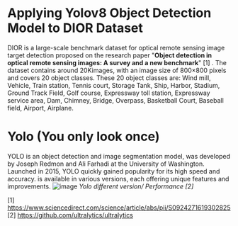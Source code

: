 # Applying Yolov8 Object Detection Model to DIOR Dataset
DIOR is a large-scale benchmark dataset for optical remote sensing image target detection proposed on the research paper "**Object detection in optical remote sensing images: A survey and a new benchmark**" [1] . The dataset contains around 20Kimages, with an image size of 800×800 pixels and covers 20 object classes.
These 20 object classes are: Wind mill, Vehicle, Train station, Tennis court, Storage Tank, Ship, Harbor, Stadium, Ground Track Field, Golf course, Expressway toll station, Expressway service area, Dam, Chimney, Bridge, Overpass, Basketball Court, Baseball field, Airport, Airplane.







# Yolo (You only look once)

YOLO is an object detection and image segmentation model, was developed by Joseph Redmon and Ali Farhadi at the University of Washington. Launched in 2015, YOLO quickly gained popularity for its high speed and accuracy. is available in various versions, each offering unique features and improvements. 
![image](https://github.com/oraibalmegdadi/Yolov8_DIOR/assets/4184460/dbbb69b0-76f4-4217-bbcc-1c4855be1ac3)
*Yolo different version/ Performance [2]*




[1] https://www.sciencedirect.com/science/article/abs/pii/S0924271619302825
[2] https://github.com/ultralytics/ultralytics
